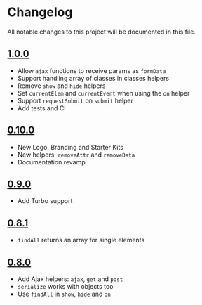 # Changelog

All notable changes to this project will be documented in this file.

## [1.0.0]

- Allow `ajax` functions to receive params as `formData`
- Support handling array of classes in classes helpers
- Remove `show` and `hide` helpers
- Set `currentElem` and `currentEvent` when using the `on` helper
- Support `requestSubmit` on `submit` helper
- Add tests and CI

## [0.10.0]

- New Logo, Branding and Starter Kits
- New helpers: `removeAttr` and `removeData`
- Documentation revamp

## [0.9.0]

- Add Turbo support

## [0.8.1]

- `findAll` returns an array for single elements

## [0.8.0]

- Add Ajax helpers: `ajax`, `get` and `post`
- `serialize` works with objects too
- Use `findAll` in `show`, `hide` and `on`

[1.0.0]: https://github.com/ralixjs/ralix/compare/v0.10.0...v1.0.0
[0.10.0]: https://github.com/ralixjs/ralix/compare/v0.9.0...v0.10.0
[0.9.0]: https://github.com/ralixjs/ralix/compare/v0.8.1...v0.9.0
[0.8.1]: https://github.com/ralixjs/ralix/compare/v0.8.0...v0.8.1
[0.8.0]: https://github.com/ralixjs/ralix/compare/v0.7.4...v0.8.0
